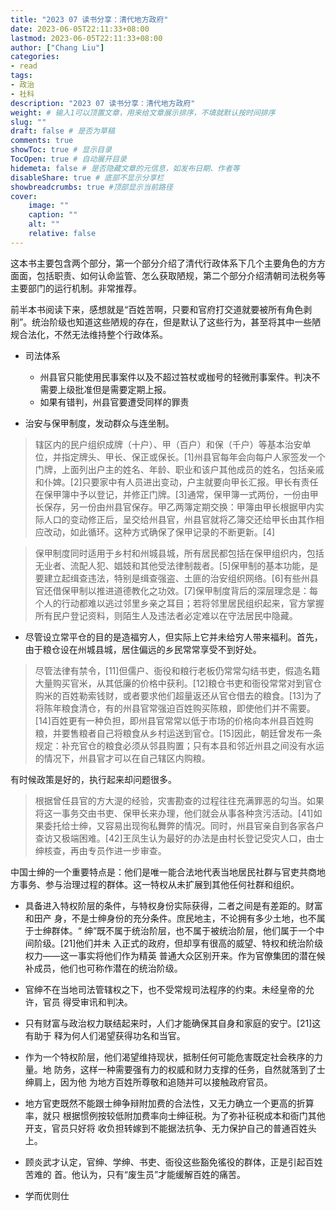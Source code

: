 ```yaml
---
title: "2023 07 读书分享：清代地方政府"
date: 2023-06-05T22:11:33+08:00
lastmod: 2023-06-05T22:11:33+08:00
author: ["Chang Liu"]
categories: 
- read
tags: 
- 政治
- 社科
description: "2023 07 读书分享：清代地方政府"
weight: # 输入1可以顶置文章，用来给文章展示排序，不填就默认按时间排序
slug: ""
draft: false # 是否为草稿
comments: true
showToc: true # 显示目录
TocOpen: true # 自动展开目录
hidemeta: false # 是否隐藏文章的元信息，如发布日期、作者等
disableShare: true # 底部不显示分享栏
showbreadcrumbs: true #顶部显示当前路径
cover:
    image: ""
    caption: ""
    alt: ""
    relative: false
---
```


这本书主要包含两个部分，第一个部分介绍了清代行政体系下几个主要角色的方方面面，包括职责、如何认命监管、怎么获取陋规，第二个部分介绍清朝司法税务等主要部门的运行机制。非常推荐。

前半本书阅读下来，感想就是“百姓苦啊，只要和官府打交道就要被所有角色剥削”。统治阶级也知道这些陋规的存在，但是默认了这些行为，甚至将其中一些陋规合法化，不然无法维持整个行政体系。


- 司法体系
	- 州县官只能使用民事案件以及不超过笞杖或枷号的轻微刑事案件。判决不需要上级批准但是需要定期上报。
    - 如果有错判，州县官要遭受同样的罪责

- 治安与保甲制度，发动群众与连坐制。
	
> 辖区内的民户组织成牌（十户）、甲（百户）和保（千户）等基本治安单位，并指定牌头、甲长、保正或保长。[1]州县官每年会向每户人家签发一个门牌，上面列出户主的姓名、年龄、职业和该户其他成员的姓名，包括亲戚和仆婢。[2]只要家中有人员进出变动，户主就要向甲长汇报。甲长有责任在保甲簿中予以登记，并修正门牌。[3]通常，保甲簿一式两份，一份由甲长保存，另一份由州县官保存。甲乙两簿定期交换：甲簿由甲长根据甲内实际人口的变动修正后，呈交给州县官，州县官就将乙簿交还给甲长由其作相应改动，如此循环。这种方式确保了保甲记录的不断更新。[4]  
	  	    
> 保甲制度同时适用于乡村和州城县城，所有居民都包括在保甲组织内，包括无业者、流配人犯、娼妓和其他受法律制裁者。[5]保甲制的基本功能，是要建立起缉查违法，特别是缉查强盗、土匪的治安组织网络。[6]有些州县官还借保甲制以推进道德教化之功效。[7]保甲制度背后的深层理念是：每个人的行动都难以逃过邻里乡亲之耳目；若将邻里居民组织起来，官方掌握所有民户登记资料，则陌生人及违法者必定难以在守法居民中隐藏。  

- 尽管设立常平仓的目的是造福穷人，但实际上它并未给穷人带来福利。首先，由于粮仓设在州城县城，居住偏远的乡民常常享受不到好处。

> 尽管法律有禁令，[11]但儒户、衙役和粮行老板仍常常勾结书吏，假造名籍大量购买官米，从其低廉的价格中获利。[12]粮仓书吏和衙役常常对到官仓购米的百姓勒索钱财，或者要求他们超量返还从官仓借去的粮食。[13]为了将陈年粮食清仓，有的州县官常强迫百姓购买陈粮，即使他们并不需要。[14]百姓更有一种负担，即州县官常常以低于市场的价格向本州县百姓购粮，并要售粮者自己将粮食从乡村运送到官仓。[15]因此，朝廷曾发布一条规定：补充官仓的粮食必须从邻县购置；只有本县和邻近州县之间没有水运的情况下，州县官才可以在自己辖区内购粮。  

有时候政策是好的，执行起来却问题很多。

> 根据曾任县官的方大湜的经验，灾害勘查的过程往往充满罪恶的勾当。如果将这一事务交由书吏、保甲长来办理，他们就会从事各种贪污活动。[41]如果委托给士绅，又容易出现徇私舞弊的情况。同时，州县官亲自到各家各户查访又极端困难。[42]王凤生认为最好的办法是由村长登记受灾人口，由士绅核查，再由专员作进一步审查。  

中国士绅的一个重要特点是：他们是唯一能合法地代表当地居民社群与官吏共商地方事务、参与治理过程的群体。这一特权从未扩展到其他任何社群和组织。

- 具备进入特权阶层的条件，与特权身份实际获得，二者之间是有差距的。财富和田产
身，不是士绅身份的充分条件。庶民地主，不论拥有多少土地，也不属于士绅群体。“
绅”既不属于统治阶层，也不属于被统治阶层，他们属于一个中间阶级。[21]他们并未
入正式的政府，但却享有很高的威望、特权和统治阶级权力——这一事实将他们作为精英
普通大众区别开来。作为官僚集团的潜在候补成员，他们也可称作潜在的统治阶级。

- 官绅不在当地司法管辖权之下，也不受常规司法程序的约束。未经皇帝的允许，官员
得受审讯和判决。

- 只有财富与政治权力联结起来时，人们才能确保其自身和家庭的安宁。[21]这有助于
释为何人们渴望获得功名和当官。

- 作为一个特权阶层，他们渴望维持现状，抵制任何可能危害既定社会秩序的力量。地
防务，这样一种需要强有力的权威和财力支撑的任务，自然就落到了士绅肩上，因为他
为地方百姓所尊敬和追随并可以接触政府官员。

- 地方官吏既然不能跟士绅争辩附加费的合法性，又无力确立一个更高的折算率，就只
根据惯例按较低附加费率向士绅征税。为了弥补征税成本和衙门其他开支，官员只好将
收负担转嫁到不能据法抗争、无力保护自己的普通百姓头上。

- 顾炎武才认定，官绅、学绅、书吏、衙役这些豁免徭役的群体，正是引起百姓苦难的
首。他认为，只有“废生员”才能缓解百姓的痛苦。

- 学而优则仕
